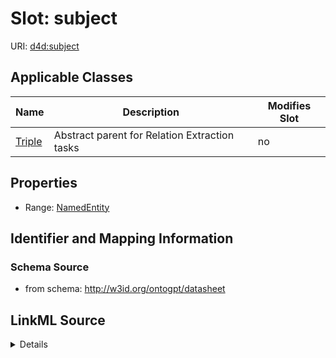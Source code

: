 

# Slot: subject

URI: [d4d:subject](http://w3id.org/ontogpt/datasheetsubject)



<!-- no inheritance hierarchy -->





## Applicable Classes

| Name | Description | Modifies Slot |
| --- | --- | --- |
| [Triple](Triple.md) | Abstract parent for Relation Extraction tasks |  no  |







## Properties

* Range: [NamedEntity](NamedEntity.md)





## Identifier and Mapping Information







### Schema Source


* from schema: http://w3id.org/ontogpt/datasheet




## LinkML Source

<details>
```yaml
name: subject
from_schema: http://w3id.org/ontogpt/datasheet
rank: 1000
alias: subject
owner: Triple
domain_of:
- Triple
range: NamedEntity

```
</details>
